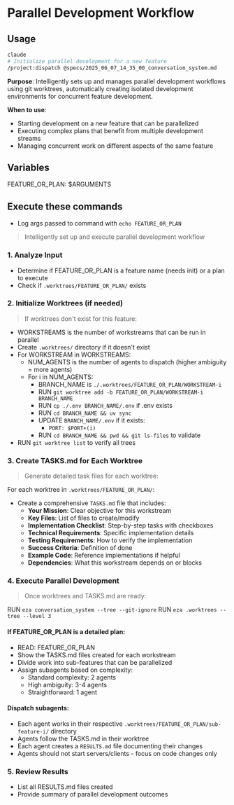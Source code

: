 # Parallel Development Workflow

## Usage
```bash
claude
# Initialize parallel development for a new feature
/project:dispatch @specs/2025_06_07_14_35_00_conversation_system.md
```

**Purpose**: Intelligently sets up and manages parallel development workflows using git worktrees, automatically creating isolated development environments for concurrent feature development.

**When to use**:
- Starting development on a new feature that can be parallelized
- Executing complex plans that benefit from multiple development streams
- Managing concurrent work on different aspects of the same feature

## Variables
FEATURE_OR_PLAN: $ARGUMENTS

## Execute these commands
- Log args passed to command with `echo FEATURE_OR_PLAN`

> Intelligently set up and execute parallel development workflow

### 1. Analyze Input
- Determine if FEATURE_OR_PLAN is a feature name (needs init) or a plan to execute
- Check if `.worktrees/FEATURE_OR_PLAN/` exists

### 2. Initialize Worktrees (if needed)
> If worktrees don't exist for this feature:

- WORKSTREAMS is the number of workstreams that can be run in parallel
- Create `.worktrees/` directory if it doesn't exist
- For WORKSTREAM in WORKSTREAMS:
  - NUM_AGENTS is the number of agents to dispatch (higher ambiguity = more agents)
  - For i in NUM_AGENTS:
    - BRANCH_NAME is `./.worktrees/FEATURE_OR_PLAN/WORKSTREAM-i`
    - RUN `git worktree add -b FEATURE_OR_PLAN/WORKSTREAM-i BRANCH_NAME`
    - RUN `cp ./.env BRANCH_NAME/.env` if .env exists
    - RUN `cd BRANCH_NAME && uv sync`
    - UPDATE `BRANCH_NAME/.env` if it exists:
        - `PORT: $PORT+(i)`
    - RUN `cd BRANCH_NAME && pwd && git ls-files` to validate
- RUN `git worktree list` to verify all trees

### 3. Create TASKS.md for Each Worktree
> Generate detailed task files for each worktree:

For each worktree in `.worktrees/FEATURE_OR_PLAN/`:
- Create a comprehensive `TASKS.md` file that includes:
  - **Your Mission**: Clear objective for this workstream
  - **Key Files**: List of files to create/modify
  - **Implementation Checklist**: Step-by-step tasks with checkboxes
  - **Technical Requirements**: Specific implementation details
  - **Testing Requirements**: How to verify the implementation
  - **Success Criteria**: Definition of done
  - **Example Code**: Reference implementations if helpful
  - **Dependencies**: What this workstream depends on or blocks

### 4. Execute Parallel Development
> Once worktrees and TASKS.md are ready:

RUN `eza conversation_system --tree --git-ignore`
RUN `eza .worktrees --tree --level 3`

#### If FEATURE_OR_PLAN is a detailed plan:
- READ: FEATURE_OR_PLAN
- Show the TASKS.md files created for each workstream
- Divide work into sub-features that can be parallelized
- Assign subagents based on complexity:
  - Standard complexity: 2 agents
  - High ambiguity: 3-4 agents
  - Straightforward: 1 agent

#### Dispatch subagents:
- Each agent works in their respective `.worktrees/FEATURE_OR_PLAN/sub-feature-i/` directory
- Agents follow the TASKS.md in their worktree
- Each agent creates a `RESULTS.md` file documenting their changes
- Agents should not start servers/clients - focus on code changes only

### 5. Review Results
- List all RESULTS.md files created
- Provide summary of parallel development outcomes
